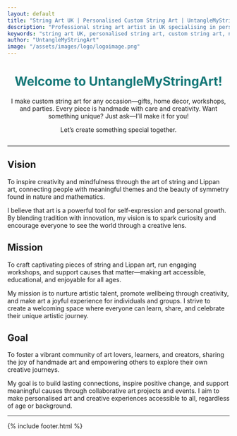 ```yaml
---
layout: default
title: "String Art UK | Personalised Custom String Art | UntangleMyStringArt"
description: "Professional string art artist in UK specialising in personalised custom string art, nail art workshops, handmade string art gifts, art parties & exhibitions. Bespoke string art commissions."
keywords: "string art UK, personalised string art, custom string art, nail and string art, handmade string art, string art workshops, string art artist UK, bespoke string art, string art gifts, nail art classes"
author: "UntangleMyStringArt"
image: "/assets/images/logo/logoimage.png"
---
```




<div style="text-align:center; margin: 2em 0;">
<h1 style="color:#157878;">Welcome to UntangleMyStringArt!</h1>
<p>I make custom string art for any occasion—gifts, home decor, workshops, and parties. Every piece is handmade with care and creativity. Want something unique? Just ask—I’ll make it for you!</p>
<p>Let’s create something special together.</p>
</div>



<!-- Enhanced Keywords for Local SEO -->
<div style="display:none;">
String art UK, string art England, string art Scotland, string art Wales, personalised string art, custom string art, nail and string art, handmade string art, string art workshops, string art artist UK, bespoke string art, string art gifts, nail art classes, string art commissions, UK string art, string art near me, string art London, string art Manchester, string art Birmingham, professional string art, unique string art</div>



---

## Vision
To inspire creativity and mindfulness through the art of string and Lippan art, connecting people with meaningful themes and the beauty of symmetry found in nature and mathematics.

I believe that art is a powerful tool for self-expression and personal growth. By blending tradition with innovation, my vision is to spark curiosity and encourage everyone to see the world through a creative lens.

<div id="vision-zigzag" class="mission-zigzag"></div>
<script src="/assets/js/vision-gallery.js"></script>

## Mission
To craft captivating pieces of string and Lippan art, run engaging workshops, and support causes that matter—making art accessible, educational, and enjoyable for all ages.

My mission is to nurture artistic talent, promote wellbeing through creativity, and make art a joyful experience for individuals and groups. I strive to create a welcoming space where everyone can learn, share, and celebrate their unique artistic journey.

<div id="mission-zigzag" class="mission-zigzag"></div>
<script src="/assets/js/mission-gallery.js"></script>

## Goal
To foster a vibrant community of art lovers, learners, and creators, sharing the joy of handmade art and empowering others to explore their own creative journeys.

My goal is to build lasting connections, inspire positive change, and support meaningful causes through collaborative art projects and events. I aim to make personalised art and creative experiences accessible to all, regardless of age or background.

<div id="goal-zigzag" class="mission-zigzag"></div>
<script src="/assets/js/goal-gallery.js"></script>

---

{% include footer.html %}
